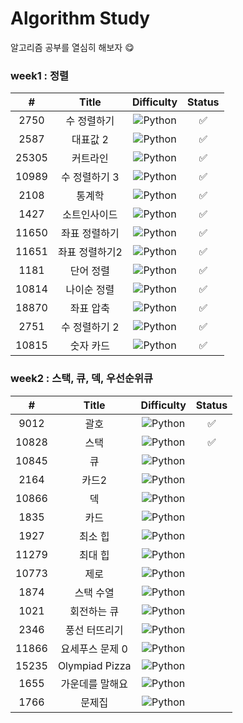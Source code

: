 # Algorithm Study

알고리즘 공부를 열심히 해보자 😋

### week1 : 정렬

|   #   |     Title      |                               Difficulty                               | Status |
| :---: | :------------: | :--------------------------------------------------------------------: | :----: |
| 2750  |  수 정렬하기   | ![Python](https://img.shields.io/badge/BRONZE%20II-CD7F32?style=flat)  |   ✅   |
| 2587  |    대표값 2    | ![Python](https://img.shields.io/badge/BRONZE%20II-CD7F32?style=flat)  |   ✅   |
| 25305 |    커트라인    | ![Python](https://img.shields.io/badge/BRONZE%20II-CD7F32?style=flat)  |   ✅   |
| 10989 | 수 정렬하기 3  |  ![Python](https://img.shields.io/badge/BRONZE%20I-CD7F32?style=flat)  |   ✅   |
| 2108  |     통계학     | ![Python](https://img.shields.io/badge/SILVER%20III-A3A3A3?style=flat) |   ✅   |
| 1427  |  소트인사이드  |  ![Python](https://img.shields.io/badge/SILVER%20V-A3A3A3?style=flat)  |   ✅   |
| 11650 | 좌표 정렬하기  |  ![Python](https://img.shields.io/badge/SILVER%20V-A3A3A3?style=flat)  |   ✅   |
| 11651 | 좌표 정렬하기2 |  ![Python](https://img.shields.io/badge/SILVER%20V-A3A3A3?style=flat)  |   ✅   |
| 1181  |   단어 정렬    |  ![Python](https://img.shields.io/badge/SILVER%20V-A3A3A3?style=flat)  |   ✅   |
| 10814 |  나이순 정렬   |  ![Python](https://img.shields.io/badge/SILVER%20V-A3A3A3?style=flat)  |   ✅   |
| 18870 |   좌표 압축    | ![Python](https://img.shields.io/badge/SILVER%20II-A3A3A3?style=flat)  |   ✅   |
| 2751  | 수 정렬하기 2  |  ![Python](https://img.shields.io/badge/SILVER%20V-A3A3A3?style=flat)  |   ✅   |
| 10815 |   숫자 카드    |  ![Python](https://img.shields.io/badge/SILVER%20V-A3A3A3?style=flat)  |   ✅   |

### week2 : 스택, 큐, 덱, 우선순위큐

|   #   |      Title      |                               Difficulty                               | Status |
| :---: | :-------------: | :--------------------------------------------------------------------: | :----: |
| 9012  |      괄호       | ![Python](https://img.shields.io/badge/SILVER%20IV-A3A3A3?style=flat)  |   ✅   |
| 10828 |      스택       | ![Python](https://img.shields.io/badge/SILVER%20IV-A3A3A3?style=flat)  |   ✅   |
| 10845 |       큐        | ![Python](https://img.shields.io/badge/SILVER%20IV-A3A3A3?style=flat)  |
| 2164  |      카드2      | ![Python](https://img.shields.io/badge/SILVER%20IV-A3A3A3?style=flat)  |
| 10866 |       덱        | ![Python](https://img.shields.io/badge/SILVER%20IV-A3A3A3?style=flat)  |
| 1835  |      카드       | ![Python](https://img.shields.io/badge/SILVER%20IV-A3A3A3?style=flat)  |
| 1927  |     최소 힙     | ![Python](https://img.shields.io/badge/SILVER%20II-A3A3A3?style=flat)  |
| 11279 |     최대 힙     | ![Python](https://img.shields.io/badge/SILVER%20II-A3A3A3?style=flat)  |
| 10773 |      제로       | ![Python](https://img.shields.io/badge/SILVER%20IV-A3A3A3?style=flat)  |
| 1874  |    스택 수열    | ![Python](https://img.shields.io/badge/SILVER%20III-A3A3A3?style=flat) |
| 1021  |   회전하는 큐   | ![Python](https://img.shields.io/badge/SILVER%20IV-A3A3A3?style=flat)  |
| 2346  |  풍선 터뜨리기  | ![Python](https://img.shields.io/badge/SILVER%20III-A3A3A3?style=flat) |
| 11866 | 요세푸스 문제 0 |  ![Python](https://img.shields.io/badge/SILVER%20V-A3A3A3?style=flat)  |
| 15235 | Olympiad Pizza  |  ![Python](https://img.shields.io/badge/SILVER%20V-A3A3A3?style=flat)  |
| 1655  | 가운데를 말해요 |  ![Python](https://img.shields.io/badge/GOLD%20II-D5A11E?style=flat)   |
| 1766  |     문제집      |  ![Python](https://img.shields.io/badge/GOLD%20II-D5A11E?style=flat)   |

<!--
금: #D5A11E
은: #A3A3A3
동: #CD7F32
I	11
2	II
3	III
4	IV
5	V
-->
